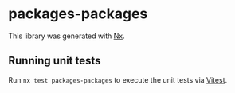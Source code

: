 # packages-packages

This library was generated with [Nx](https://nx.dev).

## Running unit tests

Run `nx test packages-packages` to execute the unit tests via [Vitest](https://vitest.dev/).
